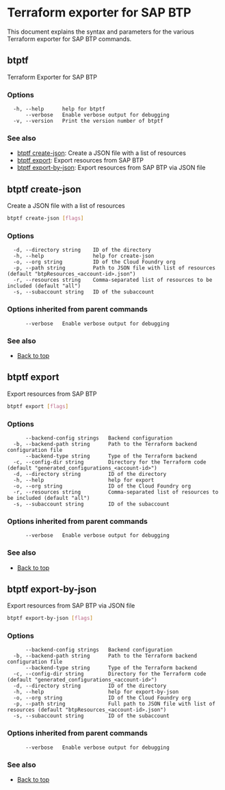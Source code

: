 
# Terraform exporter for SAP BTP

This document explains the syntax and parameters for the various Terraform exporter for SAP BTP commands.

## btptf

Terraform Exporter for SAP BTP

### Options

```
  -h, --help      help for btptf
      --verbose   Enable verbose output for debugging
  -v, --version   Print the version number of btptf
```

### See also

* [btptf create-json](#btptf-create-json): Create a JSON file with a list of resources
* [btptf export](#btptf-export): Export resources from SAP BTP
* [btptf export-by-json](#btptf-export-by-json): Export resources from SAP BTP via JSON file

## btptf create-json

Create a JSON file with a list of resources

```bash
btptf create-json [flags]
```

### Options

```
  -d, --directory string    ID of the directory
  -h, --help                help for create-json
  -o, --org string          ID of the Cloud Foundry org
  -p, --path string         Path to JSON file with list of resources (default "btpResources_<account-id>.json")
  -r, --resources string    Comma-separated list of resources to be included (default "all")
  -s, --subaccount string   ID of the subaccount
```

### Options inherited from parent commands

```
      --verbose   Enable verbose output for debugging
```

### See also

* [Back to top](#btptf)

## btptf export

Export resources from SAP BTP

```bash
btptf export [flags]
```

### Options

```
      --backend-config strings   Backend configuration
  -b, --backend-path string      Path to the Terraform backend configuration file
      --backend-type string      Type of the Terraform backend
  -c, --config-dir string        Directory for the Terraform code (default "generated_configurations_<account-id>")
  -d, --directory string         ID of the directory
  -h, --help                     help for export
  -o, --org string               ID of the Cloud Foundry org
  -r, --resources string         Comma-separated list of resources to be included (default "all")
  -s, --subaccount string        ID of the subaccount
```

### Options inherited from parent commands

```
      --verbose   Enable verbose output for debugging
```

### See also

* [Back to top](#btptf)

## btptf export-by-json

Export resources from SAP BTP via JSON file

```bash
btptf export-by-json [flags]
```

### Options

```
      --backend-config strings   Backend configuration
  -b, --backend-path string      Path to the Terraform backend configuration file
      --backend-type string      Type of the Terraform backend
  -c, --config-dir string        Directory for the Terraform code (default "generated_configurations_<account-id>")
  -d, --directory string         ID of the directory
  -h, --help                     help for export-by-json
  -o, --org string               ID of the Cloud Foundry org
  -p, --path string              Full path to JSON file with list of resources (default "btpResources_<account-id>.json")
  -s, --subaccount string        ID of the subaccount
```

### Options inherited from parent commands

```
      --verbose   Enable verbose output for debugging
```

### See also

* [Back to top](#btptf)


